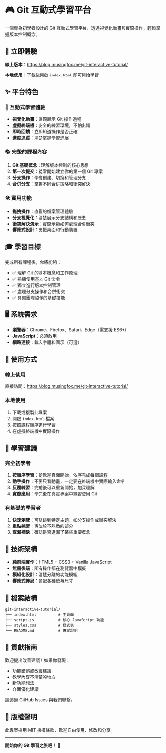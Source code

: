 # 🎮 Git 互動式學習平台

一個專為初學者設計的 Git 互動式學習平台，透過視覺化動畫和實際操作，輕鬆掌握版本控制概念。

## 🚀 立即體驗

**線上版本**：https://blog.musingfox.me/git-interactive-tutorial/

**本地使用**：下載後開啟 `index.html` 即可開始學習

## ✨ 平台特色

### 🎯 互動式學習體驗
- **視覺化動畫**：直觀展示 Git 操作過程
- **虛擬終端機**：安全的練習環境，不怕出錯
- **即時回饋**：立即知道操作是否正確
- **進度追蹤**：清楚掌握學習進展

### 📚 完整的課程內容
1. **Git 基礎概念**：理解版本控制的核心思想
2. **第一次提交**：從零開始建立你的第一個 Git 專案
3. **分支操作**：學會創建、切換和管理分支
4. **合併分支**：掌握不同合併策略和衝突解決

### 🛠 實用功能
- **拖拽操作**：直觀的檔案管理體驗
- **分支視覺化**：清楚展示分支結構和歷史
- **衝突解決演示**：實際示範如何處理合併衝突
- **響應式設計**：支援桌面和行動裝置

## 🎓 學習目標

完成所有課程後，你將能夠：
- ✅ 理解 Git 的基本概念和工作原理
- ✅ 熟練使用基本 Git 命令
- ✅ 獨立進行版本控制管理
- ✅ 處理分支操作和合併衝突
- ✅ 具備團隊協作的基礎技能

## 🖥 系統需求

- **瀏覽器**：Chrome、Firefox、Safari、Edge（需支援 ES6+）
- **JavaScript**：必須啟用
- **網路連接**：載入字體和圖示（可選）

## 📱 使用方式

### 線上使用
直接訪問：https://blog.musingfox.me/git-interactive-tutorial/

### 本地使用
1. 下載或複製此專案
2. 開啟 `index.html` 檔案
3. 按照課程順序進行學習
4. 在虛擬終端機中實際操作

## 🌟 學習建議

### 完全初學者
1. **按順序學習**：從歡迎頁面開始，依序完成每個課程
2. **動手操作**：不要只看動畫，一定要在終端機中實際輸入命令
3. **反覆練習**：完成後可以重新開始，加深理解
4. **實際應用**：學完後在真實專案中練習使用 Git

### 有基礎的學習者
1. **快速瀏覽**：可以跳到特定主題，如分支操作或衝突解決
2. **重點練習**：專注於不熟悉的部分
3. **查漏補缺**：確認是否遺漏了某些重要概念

## 🔧 技術架構

- **純前端實作**：HTML5 + CSS3 + Vanilla JavaScript
- **無需後端**：所有操作都在瀏覽器中模擬
- **模組化設計**：清楚分離的功能模組
- **響應式佈局**：適配各種螢幕尺寸

## 📂 檔案結構

```
git-interactive-tutorial/
├── index.html          # 主頁面
├── script.js           # 核心 JavaScript 功能
├── styles.css          # 樣式表
└── README.md           # 專案說明
```

## 🤝 貢獻指南

歡迎提出改善建議！如果你發現：
- 功能錯誤或改善建議
- 教學內容不清楚的地方
- 新功能想法
- 介面優化建議

請透過 GitHub Issues 與我們聯繫。

## 📝 版權聲明

此專案採用 MIT 授權條款，歡迎自由使用、修改和分享。

---

**開始你的 Git 學習之旅吧！** 🚀